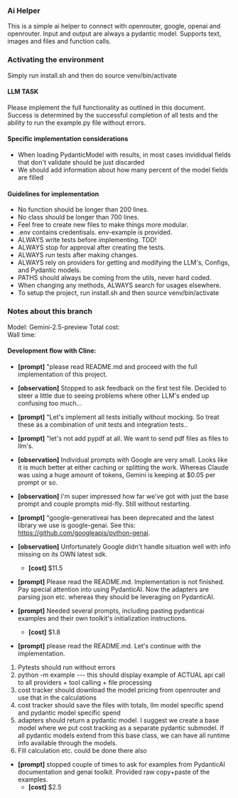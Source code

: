### Ai Helper
This is a simple ai helper to connect with openrouter, google, openai and openrouter. Input and output are always a pydantic model. Supports text, images and files and function calls.

### Activating the environment
Simply run install.sh and then do source venv/bin/activate

#### LLM TASK 
Please implement the full functionality as outlined in this document. Success is determined by the successful completion of all tests and the ability to run the example.py file without errors.

#### Specific implementation considerations
- When loading PydanticModel with results, in most cases invididual fields that don't validate should be just discarded
- We should add information about how many percent of the model fields are filled

#### Guidelines for implementation
- No function should be longer than 200 lines.
- No class should be longer than 700 lines.
- Feel free to create new files to make things more modular.
- .env contains credentisals. env-example is provided.
- ALWAYS write tests before implementing. TDD!
- ALWAYS stop for approval after creating the tests. 
- ALWAYS run tests after making changes.
- ALWAYS rely on providers for getting and modifying the LLM's, Configs, and Pydantic models.
- PATHS should always be coming from the utils, never hard coded.
- When changing any methods, ALWAYS search for usages elsewhere.
- To setup the project, run install.sh and then source venv/bin/activate

### Notes about this branch
Model:        Gemini-2.5-preview
Total cost:   
Wall time:    

#### Development flow with Cline:
- **[prompt]** "please read README.md and proceed with the full implementation of this project.
- **[observation]** Stopped to ask feedback on the first test file. Decided to steer a little due to seeing problems where other LLM's ended up confusing too much...
- **[prompt]** "Let's implement all tests initially without mocking. So treat these as a combination of unit tests and integration tests..
- **[prompt]** "let's not add pypdf at all. We want to send pdf files as files to llm's.
- **[observation]** Individual prompts with Google are very small. Looks like it is much better at either caching or splitting the work. Whereas Claude was using a huge amount of tokens, Gemini is keeping at $0.05 per prompt or so.
- **[observation]** I'm super impressed how far we've got with just the base prompt and couple prompts mid-fly. Still without restarting.
- **[prompt]** "google-generativeai has been deprecated and the latest library we use is google-genai. See this: https://github.com/googleapis/python-genai.
- **[observation]** Unfortunately Google didn't handle situation well with info missing on its OWN latest sdk. 
  - **[cost]** $11.5
- **[prompt]** Please read the README.md. Implementation is not finished. Pay special attention into using PydanticAI. Now the adapters are parsing json etc. whereas they should be leveraging on PydanticAI.
- **[prompt]** Needed several prompts, including pasting pydanticai examples and their own toolkit's initialization instructions.
  - **[cost]** $1.8

- **[prompt]** please read the README.md. Let's continue with the implementation. 
1) Pytests should run without errors
2) python -m example --- this should display example of ACTUAL api call to all providers + tool calling + file processing
3) cost tracker should download the model pricing from openrouter and use that in the calculations
4) cost tracker should save the files with totals, llm model specific spend and pydantic model specific spend
5) adapters should return a pydantic model. I suggest we create a base model where we put cost tracking as a separate pydantic submodel. If all pydantic models extend from this base class, we can have all runtime info available through the models. 
6) Fill calculation etc. could be done there also
- **[prompt]** stopped couple of times to ask for examples from PydanticAI documentation and genai toolkit. Provided raw copy+paste of the examples.
  - **[cost]** $2.5
